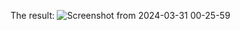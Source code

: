 The result:
![Screenshot from 2024-03-31 00-25-59](https://github.com/GowthamA1963/rc4_communication/assets/91416588/4c460612-d858-4f47-813e-1cd8712f39b1)

